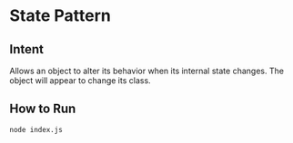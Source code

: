 # State Pattern

## Intent
Allows an object to alter its behavior when its internal state changes. The object will appear to change its class.

## How to Run
```bash
node index.js
```

